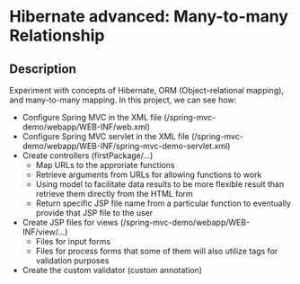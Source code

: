 # Hibernate advanced: Many-to-many Relationship

## Description
Experiment with concepts of Hibernate, ORM (Object–relational mapping), and many-to-many mapping. In this project, we can see how:
* Configure Spring MVC in the XML file (/spring-mvc-demo/webapp/WEB-INF/web.xml)
* Configure Spring MVC servlet in the XML file (/spring-mvc-demo/webapp/WEB-INF/spring-mvc-demo-servlet.xml)
* Create controllers (firstPackage/...)
  * Map URLs to the approriate functions
  * Retrieve arguments from URLs for allowing functions to work
  * Using model to facilitate data results to be more flexible result than retrieve them directly from the HTML form
  * Return specific JSP file name from a particular function to eventually provide that JSP file to the user
* Create JSP files for views (/spring-mvc-demo/webapp/WEB-INF/view/...)
  * Files for input forms
  * Files for process forms that some of them will also utilize tags for validation purposes
* Create the custom validator (custom annotation)

